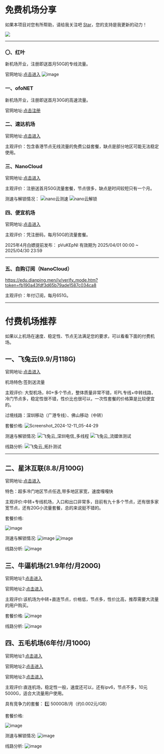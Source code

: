 # 免费机场分享

如果本项目对您有所帮助，请给我关注吧 [Star](https://github.com/Anime2375/Free-Proxy-VPN)，您的支持是我更新的动力！

![](https://komarev.com/ghpvc/?username=Free-Proxy-VPN)

---

### 〇、红叶

新机场开业，注册即送首月50G的专线流量。

官网地址:[点击进入](https://www.redleaf.app/#/register?code=V9cquaO2)
![image](https://github.com/user-attachments/assets/d494e844-0e9e-4f7f-af92-3de79b9e4f2e)

### 一、ofoNET

新机场开业，注册即送首月30G的高速流量。

官网地址:[点击注册](https://hg.ofonb.com/#/register?code=GSKya2kv)


### 二、速达机场

官网地址:[点击进入](https://cke5ad.cp-mining.com/#/register?code=OpqA8l9d)

主观评价：包含香港节点无线流量的免费公益套餐，缺点是部分地区可能无法稳定使用。

### 三、NanoCloud

官网地址:[点击进入](https://edu.360buyimg.men/auth/register?code=1PhiI0Pi)

主观评价：注册送首月50G流量套餐，节点很多，缺点是时间较短只有一个月。

测速与解锁情况：
![nano云测速](https://github.com/user-attachments/assets/10e965e8-de83-4c82-81e6-58f1c9700cf1)
![nano云解锁](https://github.com/user-attachments/assets/44f788ff-9fde-476e-9420-ab8ff33160f4)

### 四、便宜机场

官网地址:[点击进入](https://xn--wtq35pfyd55o.co/#/register?code=oknXtGRX)

主观评价：凭注册码，每月50G的流量套餐。

2025年4月白嫖提前发布：  pVuKEpNI   有效期为   2025/04/01 00:00 ~ 2025/04/30 23:59 

---
### 五、自购订阅（NanoCloud）

<https://edu.dianping.men/iv/verify_mode.htm?token=fb190a43fdf3d65b79ade1587c034ca8>

主观评价：年付订阅，每月651G。

---
# 付费机场推荐

如果以上机场在速度、稳定性、节点无法满足您的要求，可以看看下面的付费机场。


## 一、飞兔云(9.9/月118G)

官网地址:[点击进入](https://xn--9kq10e0y7h.site/index.html?register=C0ZvbxgX)

机场特色:签到送流量

主观评价: 大型机场，80+多个节点，整体质量非常不错，IEPL专线+中转线路，冷门节点多，稳定性很不错，性价比也很可以，一次性套餐的价格算是比较便宜的。

过境线路：深圳移动（广港专线）、佛山移动（中转）

套餐价格:
![Screenshot_2024-12-11_05-44-29](https://github.com/user-attachments/assets/eca8bd3a-7c28-41ff-a12b-bf6032e0a73d)


测速与解锁情况:
![飞兔云_深圳电信_多线程](https://github.com/user-attachments/assets/081203b5-6abe-463e-b3f3-c16980e84eba)
![飞兔云_流媒体测试](https://github.com/user-attachments/assets/0b04086a-e9e1-4de7-a48d-f24a2d9d7727)

线路分析:
![飞兔云_拓扑测试](https://github.com/user-attachments/assets/3602fbe4-8432-44a8-a7d3-ca4cb6146ed5)

---
## 二、星沐互联(8.8/月100G)

官网地址:[点击进入](https://1.homocloud.link/#/register?code=dbTZpJlz)

特色：超多冷门地区节点任选,带多地区家宽，速度嘎嘎快

主观评价:中转+专线机场，入口和出口非常多，目前有九十多个节点，还有很多家宽节点，还有20G小流量套餐，总的来说挺不错的。

套餐价格:

![image](https://github.com/user-attachments/assets/2d063cd9-cf57-47eb-b00d-f116781d503f)

测速与解锁情况:
![image](https://github.com/user-attachments/assets/4399d4a8-572d-401c-83de-f082797493d4)
![image](https://github.com/user-attachments/assets/9280ea2e-6ff8-48a2-ac54-46772f900dc8)

线路分析:
![image](https://github.com/user-attachments/assets/cc91b92d-a9a7-4ac7-ad99-1542d86f7994)

## 三、牛逼机场(21.9年付/月200G)

官网地址1:[点击进入](https://6.66jc.top/#/login?code=5DKFf0U5)

官网地址2:[点击进入](https://5.6bcloud.top/#/register?code=5DKFf0U5)

主观评价:该机场为中转+直连节点，价格低，节点多，性价比高，推荐需要大流量的用户购买。

套餐价格:
![image](https://github.com/user-attachments/assets/d20333bd-d23f-43ec-96a4-9fc8663b2f8a)

线路分析:
![image](https://github.com/user-attachments/assets/0a7aca87-4393-4d9a-9a33-8a762c6a8a87)

## 四、五毛机场(6年付/月100G)
官网地址1:[点击进入](https://www.freebb.me/#/register?code=5JTLkXfI)

官网地址2:[点击进入](https://xn--dlqr72e.top/#/register?code=5JTLkXfI)

官网地址3:[点击进入](https://200900.xyz/register?code=5JTLkXfI)

主观评价:直连机场，稳定性一般，速度还可以，还有ipv6，节点不多，10元5000G，适合大流量用户使用。

具有竞争力的套餐： 1️⃣ 5000GB/月（约0.002元/GB）

套餐价格:

![image](https://github.com/user-attachments/assets/9f0342f2-6061-4203-9ce9-1d4fa96e7b86)

测速与解锁情况:
![image](https://github.com/user-attachments/assets/d209ce64-4ae3-438a-979d-bf0a22582366)

线路分析:
![image](https://github.com/user-attachments/assets/0b082cc6-f08e-42d2-a8e9-ecc10765affe)

